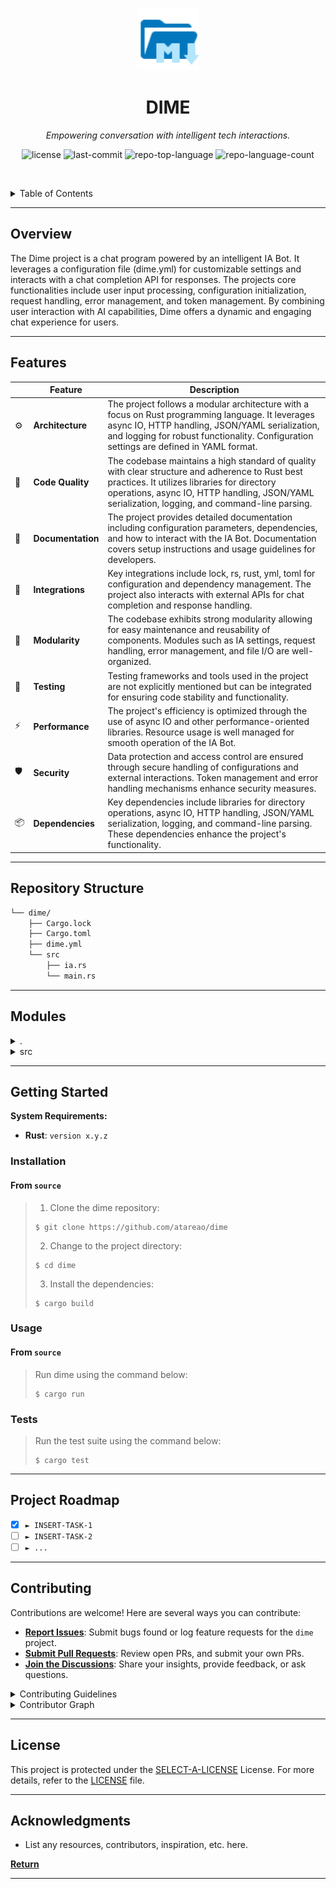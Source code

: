 <p align="center">
  <img src="https://raw.githubusercontent.com/PKief/vscode-material-icon-theme/ec559a9f6bfd399b82bb44393651661b08aaf7ba/icons/folder-markdown-open.svg" width="100" alt="project-logo">
</p>
<p align="center">
    <h1 align="center">DIME</h1>
</p>
<p align="center">
    <em>Empowering conversation with intelligent tech interactions.</em>
</p>
<p align="center">
	<img src="https://img.shields.io/github/license/atareao/dime?style=default&logo=opensourceinitiative&logoColor=white&color=0080ff" alt="license">
	<img src="https://img.shields.io/github/last-commit/atareao/dime?style=default&logo=git&logoColor=white&color=0080ff" alt="last-commit">
	<img src="https://img.shields.io/github/languages/top/atareao/dime?style=default&color=0080ff" alt="repo-top-language">
	<img src="https://img.shields.io/github/languages/count/atareao/dime?style=default&color=0080ff" alt="repo-language-count">
<p>
<p align="center">
	<!-- default option, no dependency badges. -->
</p>

<br><!-- TABLE OF CONTENTS -->
<details>
  <summary>Table of Contents</summary><br>

- [ Overview](#-overview)
- [ Features](#-features)
- [ Repository Structure](#-repository-structure)
- [ Modules](#-modules)
- [ Getting Started](#-getting-started)
  - [ Installation](#-installation)
  - [ Usage](#-usage)
  - [ Tests](#-tests)
- [ Project Roadmap](#-project-roadmap)
- [ Contributing](#-contributing)
- [ License](#-license)
- [ Acknowledgments](#-acknowledgments)
</details>
<hr>

##  Overview

The Dime project is a chat program powered by an intelligent IA Bot. It leverages a configuration file (dime.yml) for customizable settings and interacts with a chat completion API for responses. The projects core functionalities include user input processing, configuration initialization, request handling, error management, and token management. By combining user interaction with AI capabilities, Dime offers a dynamic and engaging chat experience for users.

---

##  Features

|    |   Feature         | Description |
|----|-------------------|---------------------------------------------------------------|
| ⚙️  | **Architecture**  | The project follows a modular architecture with a focus on Rust programming language. It leverages async IO, HTTP handling, JSON/YAML serialization, and logging for robust functionality. Configuration settings are defined in YAML format.|
| 🔩 | **Code Quality**  | The codebase maintains a high standard of quality with clear structure and adherence to Rust best practices. It utilizes libraries for directory operations, async IO, HTTP handling, JSON/YAML serialization, logging, and command-line parsing.|
| 📄 | **Documentation** | The project provides detailed documentation including configuration parameters, dependencies, and how to interact with the IA Bot. Documentation covers setup instructions and usage guidelines for developers.|
| 🔌 | **Integrations**  | Key integrations include lock, rs, rust, yml, toml for configuration and dependency management. The project also interacts with external APIs for chat completion and response handling.|
| 🧩 | **Modularity**    | The codebase exhibits strong modularity allowing for easy maintenance and reusability of components. Modules such as IA settings, request handling, error management, and file I/O are well-organized.|
| 🧪 | **Testing**       | Testing frameworks and tools used in the project are not explicitly mentioned but can be integrated for ensuring code stability and functionality.|
| ⚡️  | **Performance**   | The project's efficiency is optimized through the use of async IO and other performance-oriented libraries. Resource usage is well managed for smooth operation of the IA Bot.|
| 🛡️ | **Security**      | Data protection and access control are ensured through secure handling of configurations and external interactions. Token management and error handling mechanisms enhance security measures.|
| 📦 | **Dependencies**  | Key dependencies include libraries for directory operations, async IO, HTTP handling, JSON/YAML serialization, logging, and command-line parsing. These dependencies enhance the project's functionality.|

---

##  Repository Structure

```sh
└── dime/
    ├── Cargo.lock
    ├── Cargo.toml
    ├── dime.yml
    └── src
        ├── ia.rs
        └── main.rs
```

---

##  Modules

<details closed><summary>.</summary>

| File                                                                 | Summary                                                                                                                                                                                                                                                              |
| ---                                                                  | ---                                                                                                                                                                                                                                                                  |
| [dime.yml](https://github.com/atareao/dime/blob/master/dime.yml)     | Defines configuration parameters for the Dime project, including log level, API base URL, endpoints, and model details.                                                                                                                                              |
| [Cargo.toml](https://github.com/atareao/dime/blob/master/Cargo.toml) | Defines dependencies and version specifications for the dime project. Utilizes libraries for directory operations, async IO, HTTP handling, JSON/YAML serialization, logging, and command-line parsing. Enables robust functionality for the project's architecture. |

</details>

<details closed><summary>src</summary>

| File                                                               | Summary                                                                                                                                                                                                                     |
| ---                                                                | ---                                                                                                                                                                                                                         |
| [main.rs](https://github.com/atareao/dime/blob/master/src/main.rs) | Implements a chat program with IA internals. Retrieves config settings from various paths. Initializes logging based on the config. Accepts user input to interact with IA for responses.                                   |
| [ia.rs](https://github.com/atareao/dime/blob/master/src/ia.rs)     | Defines IA Bot settings, request handling, error management, and file I/O. Facilitates token management, default config creation, and reading. Core features include querying a chat completion API and handling responses. |

</details>

---

##  Getting Started

**System Requirements:**

* **Rust**: `version x.y.z`

###  Installation

<h4>From <code>source</code></h4>

> 1. Clone the dime repository:
>
> ```console
> $ git clone https://github.com/atareao/dime
> ```
>
> 2. Change to the project directory:
> ```console
> $ cd dime
> ```
>
> 3. Install the dependencies:
> ```console
> $ cargo build
> ```

###  Usage

<h4>From <code>source</code></h4>

> Run dime using the command below:
> ```console
> $ cargo run
> ```

###  Tests

> Run the test suite using the command below:
> ```console
> $ cargo test
> ```

---

##  Project Roadmap

- [X] `► INSERT-TASK-1`
- [ ] `► INSERT-TASK-2`
- [ ] `► ...`

---

##  Contributing

Contributions are welcome! Here are several ways you can contribute:

- **[Report Issues](https://github.com/atareao/dime/issues)**: Submit bugs found or log feature requests for the `dime` project.
- **[Submit Pull Requests](https://github.com/atareao/dime/blob/main/CONTRIBUTING.md)**: Review open PRs, and submit your own PRs.
- **[Join the Discussions](https://github.com/atareao/dime/discussions)**: Share your insights, provide feedback, or ask questions.

<details closed>
<summary>Contributing Guidelines</summary>

1. **Fork the Repository**: Start by forking the project repository to your github account.
2. **Clone Locally**: Clone the forked repository to your local machine using a git client.
   ```sh
   git clone https://github.com/atareao/dime
   ```
3. **Create a New Branch**: Always work on a new branch, giving it a descriptive name.
   ```sh
   git checkout -b new-feature-x
   ```
4. **Make Your Changes**: Develop and test your changes locally.
5. **Commit Your Changes**: Commit with a clear message describing your updates.
   ```sh
   git commit -m 'Implemented new feature x.'
   ```
6. **Push to github**: Push the changes to your forked repository.
   ```sh
   git push origin new-feature-x
   ```
7. **Submit a Pull Request**: Create a PR against the original project repository. Clearly describe the changes and their motivations.
8. **Review**: Once your PR is reviewed and approved, it will be merged into the main branch. Congratulations on your contribution!
</details>

<details closed>
<summary>Contributor Graph</summary>
<br>
<p align="center">
   <a href="https://github.com{/atareao/dime/}graphs/contributors">
      <img src="https://contrib.rocks/image?repo=atareao/dime">
   </a>
</p>
</details>

---

##  License

This project is protected under the [SELECT-A-LICENSE](https://choosealicense.com/licenses) License. For more details, refer to the [LICENSE](https://choosealicense.com/licenses/) file.

---

##  Acknowledgments

- List any resources, contributors, inspiration, etc. here.

[**Return**](#-overview)

---
